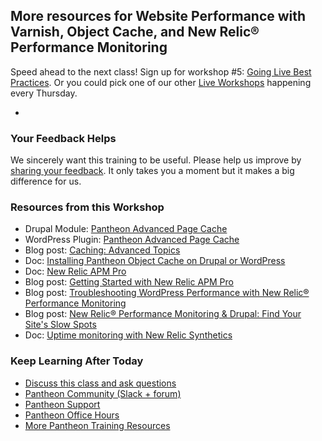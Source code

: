 ## More resources for Website Performance with Varnish, Object Cache, and New Relic® Performance Monitoring

Speed ahead to the next class! Sign up for workshop #5: [Going Live Best Practices](https://pantheon.io/live-workshops/going-live-best-practices). Or you could pick one of our other [Live Workshops](https://pantheon.io/live-workshops) happening every Thursday.

- <Youtube src="4sW2K6-PQ3Q" title="Website Performance with Varnish, Pantheon Object Cache, and New Relic® Performance Monitoring" start="57" />

### Your Feedback Helps

We sincerely want this training to be useful. Please help us improve by [sharing your feedback](https://www.getfeedback.com/r/FHnfj1n8?gf_q[8821859]=17495040). It only takes you a moment but it makes a big difference for us.

### Resources from this Workshop

- Drupal Module: [Pantheon Advanced Page Cache](https://www.drupal.org/project/pantheon_advanced_page_cache)
- WordPress Plugin: [Pantheon Advanced Page Cache](https://wordpress.org/plugins/pantheon-advanced-page-cache)
- Blog post: [Caching: Advanced Topics](/caching-advanced-topics)
- Doc: [Installing Pantheon Object Cache on Drupal or WordPress](/redis)
- Doc: [New Relic APM Pro](/new-relic)
- Blog post: [Getting Started with New Relic APM Pro](https://pantheon.io/blog/getting-started-new-relic-apm-pro)
- Blog post: [Troubleshooting WordPress Performance with New Relic® Performance Monitoring](https://pantheon.io/blog/troubleshooting-wordpress-performance-new-relic)
- Blog post: [New Relic® Performance Monitoring & Drupal: Find Your Site's Slow Spots](https://pantheon.io/blog/new-relic-drupal-find-site-slow-spots)
- Doc: [Uptime monitoring with New Relic Synthetics](/new-relic#configure-ping-monitors-for-availability)

### Keep Learning After Today

- [Discuss this class and ask questions](https://discuss.pantheon.io/c/pantheon-training/performance-varnish-redis-new-relic/55)
- [Pantheon Community (Slack + forum)](/pantheon-community)
- [Pantheon Support](/support)
- [Pantheon Office Hours](https://pantheon.io/agencies/office-hours)
- [More Pantheon Training Resources](https://pantheon.io/learn-pantheon)
